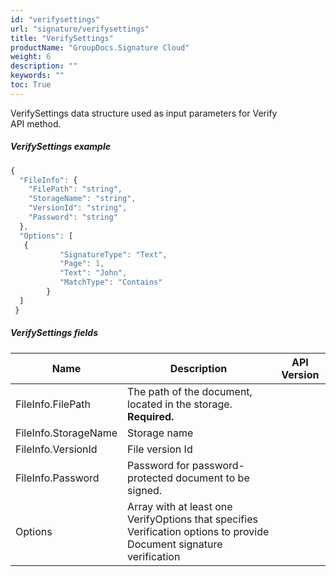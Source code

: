 ```yaml
---
id: "verifysettings"
url: "signature/verifysettings"
title: "VerifySettings"
productName: "GroupDocs.Signature Cloud"
weight: 6
description: ""
keywords: ""
toc: True
---
```


VerifySettings data structure used as input parameters for Verify API method.

##### VerifySettings example

```javascript
{
  "FileInfo": {
    "FilePath": "string",
    "StorageName": "string",
    "VersionId": "string",
    "Password": "string"
  },
  "Options": [
   {
           "SignatureType": "Text",
           "Page": 1,
           "Text": "John",
           "MatchType": "Contains"
        }
  ]
 }

```

##### VerifySettings fields

|Name|Description|API Version
|---|---|---
|FileInfo.FilePath|The path of the document, located in the storage. **Required.**|
|FileInfo.StorageName|Storage name|
|FileInfo.VersionId|File version Id|
|FileInfo.Password|Password for password-protected document to be signed.|
|Options|Array with at least one VerifyOptions that specifies Verification options to provide Document signature verification
